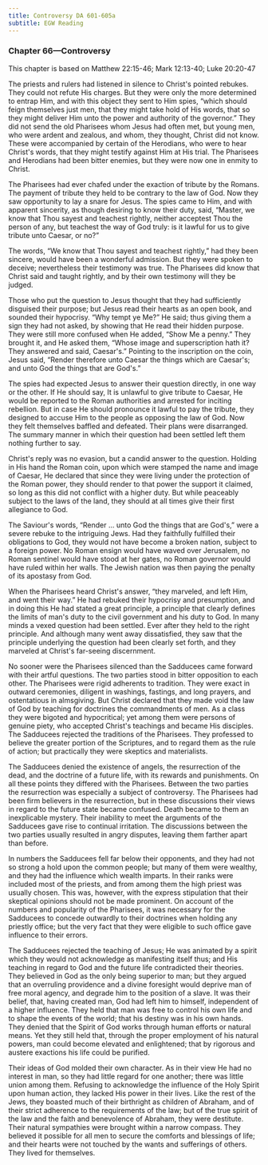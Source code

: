 ```yaml
---
title: Controversy DA 601-605a
subtitle: EGW Reading
---
```


### Chapter 66—Controversy

This chapter is based on Matthew 22:15-46; Mark 12:13-40; Luke 20:20-47

The priests and rulers had listened in silence to Christ's pointed rebukes. They could not refute His charges. But they were only the more determined to entrap Him, and with this object they sent to Him spies, “which should feign themselves just men, that they might take hold of His words, that so they might deliver Him unto the power and authority of the governor.” They did not send the old Pharisees whom Jesus had often met, but young men, who were ardent and zealous, and whom, they thought, Christ did not know. These were accompanied by certain of the Herodians, who were to hear Christ's words, that they might testify against Him at His trial. The Pharisees and Herodians had been bitter enemies, but they were now one in enmity to Christ.

The Pharisees had ever chafed under the exaction of tribute by the Romans. The payment of tribute they held to be contrary to the law of God. Now they saw opportunity to lay a snare for Jesus. The spies came to Him, and with apparent sincerity, as though desiring to know their duty, said, “Master, we know that Thou sayest and teachest rightly, neither acceptest Thou the person of any, but teachest the way of God truly: is it lawful for us to give tribute unto Caesar, or no?”

The words, “We know that Thou sayest and teachest rightly,” had they been sincere, would have been a wonderful admission. But they were spoken to deceive; nevertheless their testimony was true. The Pharisees did know that Christ said and taught rightly, and by their own testimony will they be judged.

Those who put the question to Jesus thought that they had sufficiently disguised their purpose; but Jesus read their hearts as an open book, and sounded their hypocrisy. “Why tempt ye Me?” He said; thus giving them a sign they had not asked, by showing that He read their hidden purpose. They were still more confused when He added, “Show Me a penny.” They brought it, and He asked them, “Whose image and superscription hath it? They answered and said, Caesar's.” Pointing to the inscription on the coin, Jesus said, “Render therefore unto Caesar the things which are Caesar's; and unto God the things that are God's.”

The spies had expected Jesus to answer their question directly, in one way or the other. If He should say, It is unlawful to give tribute to Caesar, He would be reported to the Roman authorities and arrested for inciting rebellion. But in case He should pronounce it lawful to pay the tribute, they designed to accuse Him to the people as opposing the law of God. Now they felt themselves baffled and defeated. Their plans were disarranged. The summary manner in which their question had been settled left them nothing further to say.

Christ's reply was no evasion, but a candid answer to the question. Holding in His hand the Roman coin, upon which were stamped the name and image of Caesar, He declared that since they were living under the protection of the Roman power, they should render to that power the support it claimed, so long as this did not conflict with a higher duty. But while peaceably subject to the laws of the land, they should at all times give their first allegiance to God.

The Saviour's words, “Render ... unto God the things that are God's,” were a severe rebuke to the intriguing Jews. Had they faithfully fulfilled their obligations to God, they would not have become a broken nation, subject to a foreign power. No Roman ensign would have waved over Jerusalem, no Roman sentinel would have stood at her gates, no Roman governor would have ruled within her walls. The Jewish nation was then paying the penalty of its apostasy from God.

When the Pharisees heard Christ's answer, “they marveled, and left Him, and went their way.” He had rebuked their hypocrisy and presumption, and in doing this He had stated a great principle, a principle that clearly defines the limits of man's duty to the civil government and his duty to God. In many minds a vexed question had been settled. Ever after they held to the right principle. And although many went away dissatisfied, they saw that the principle underlying the question had been clearly set forth, and they marveled at Christ's far-seeing discernment.

No sooner were the Pharisees silenced than the Sadducees came forward with their artful questions. The two parties stood in bitter opposition to each other. The Pharisees were rigid adherents to tradition. They were exact in outward ceremonies, diligent in washings, fastings, and long prayers, and ostentatious in almsgiving. But Christ declared that they made void the law of God by teaching for doctrines the commandments of men. As a class they were bigoted and hypocritical; yet among them were persons of genuine piety, who accepted Christ's teachings and became His disciples. The Sadducees rejected the traditions of the Pharisees. They professed to believe the greater portion of the Scriptures, and to regard them as the rule of action; but practically they were skeptics and materialists.

The Sadducees denied the existence of angels, the resurrection of the dead, and the doctrine of a future life, with its rewards and punishments. On all these points they differed with the Pharisees. Between the two parties the resurrection was especially a subject of controversy. The Pharisees had been firm believers in the resurrection, but in these discussions their views in regard to the future state became confused. Death became to them an inexplicable mystery. Their inability to meet the arguments of the Sadducees gave rise to continual irritation. The discussions between the two parties usually resulted in angry disputes, leaving them farther apart than before.

In numbers the Sadducees fell far below their opponents, and they had not so strong a hold upon the common people; but many of them were wealthy, and they had the influence which wealth imparts. In their ranks were included most of the priests, and from among them the high priest was usually chosen. This was, however, with the express stipulation that their skeptical opinions should not be made prominent. On account of the numbers and popularity of the Pharisees, it was necessary for the Sadducees to concede outwardly to their doctrines when holding any priestly office; but the very fact that they were eligible to such office gave influence to their errors.

The Sadducees rejected the teaching of Jesus; He was animated by a spirit which they would not acknowledge as manifesting itself thus; and His teaching in regard to God and the future life contradicted their theories. They believed in God as the only being superior to man; but they argued that an overruling providence and a divine foresight would deprive man of free moral agency, and degrade him to the position of a slave. It was their belief, that, having created man, God had left him to himself, independent of a higher influence. They held that man was free to control his own life and to shape the events of the world; that his destiny was in his own hands. They denied that the Spirit of God works through human efforts or natural means. Yet they still held that, through the proper employment of his natural powers, man could become elevated and enlightened; that by rigorous and austere exactions his life could be purified.

Their ideas of God molded their own character. As in their view He had no interest in man, so they had little regard for one another; there was little union among them. Refusing to acknowledge the influence of the Holy Spirit upon human action, they lacked His power in their lives. Like the rest of the Jews, they boasted much of their birthright as children of Abraham, and of their strict adherence to the requirements of the law; but of the true spirit of the law and the faith and benevolence of Abraham, they were destitute. Their natural sympathies were brought within a narrow compass. They believed it possible for all men to secure the comforts and blessings of life; and their hearts were not touched by the wants and sufferings of others. They lived for themselves.